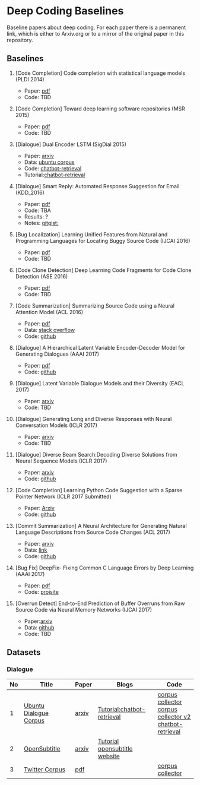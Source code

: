 # Deep Coding Baselines
Baseline papers about deep coding. For each paper there is a permanent link, which is either to Arxiv.org or to a mirror of the original paper in this repository.	


## Baselines
1. \[Code Completion\] Code completion with statistical language models (PLDI 2014) 
   * Paper: [pdf](http://www.srl.inf.ethz.ch/papers/pldi14-statistical.pdf)
   * Code: TBD
   
2. \[Code Completion\] Toward deep learning software repositories (MSR 2015)
   * Paper: [pdf](http://citeseerx.ist.psu.edu/viewdoc/download?doi=10.1.1.714.5031&rep=rep1&type=pdf)
   * Code: TBD
   
3. \[Dialogue\] Dual Encoder LSTM (SigDial 2015)
    * Paper: [arxiv](https://arxiv.org/abs/1506.08909)
    * Data: [ubuntu corpus](https://drive.google.com/open?id=0B_bZck-ksdkpVEtVc1R6Y01HMWM) 
    * Code: [chatbot-retrieval](https://github.com/dennybritz/chatbot-retrieval)
    * Tutorial:[chatbot-retrieval](http://www.wildml.com/2016/07/deep-learning-for-chatbots-2-retrieval-based-model-tensorflow/)
    
4. \[Dialogue\] Smart Reply: Automated Response Suggestion for Email (KDD_2016)
    * Paper: [pdf](https://github.com/DeepSE/DeepCodingBaselines/raw/master/papers/smart-reply.pdf)
    * Code: TBA
    * Results: ?
    * Notes: [gitgist:](https://gist.github.com/shagunsodhani/da411f15b71ed6a664f9d5ac46409b42)

5. \[Bug Localization\] Learning Unified Features from Natural and Programming Languages for Locating Buggy Source Code (IJCAI 2016)
    * Paper: [pdf](https://pdfs.semanticscholar.org/7848/5ab466e1a83e7965500cceab476b55d145c0.pdf)
    * Code: TBD  
    
6. \[Code Clone Detection\] Deep Learning Code Fragments for Code Clone Detection (ASE 2016)
    * Paper: [pdf](http://www.cs.wm.edu/~denys/pubs/ASE'16-DeepLearningClones.pdf)
    * Code: TBD
    
7. \[Code Summarization\] Summarizing Source Code using a Neural Attention Model (ACL 2016)
    * Paper: [pdf](https://www.aclweb.org/anthology/P/P16/P16-1195.pdf)
    * Data: [stack overflow](https://github.com/sriniiyer/codenn/tree/master/data/stackoverflow) 
    * Code: [github](https://github.com/sriniiyer/codenn)

8. \[Dialogue\] A Hierarchical Latent Variable Encoder-Decoder Model for Generating Dialogues (AAAI 2017)
    * Paper: [pdf](https://github.com/DeepSE/DeepCodingBaselines/raw/master/papers/!2017AAAI-A-Hierarchical-Latent-Variable-Encoder-Decoder-Model-for-Generating-Dialogues.pdf) 
    * Code: [github](https://github.com/julianser/hed-dlg-truncated) 

9. \[Dialogue\] Latent Variable Dialogue Models and their Diversity (EACL 2017) 
    * Paper: [arxiv](https://arxiv.org/abs/1702.05962)
    * Code: TBD

10. \[Dialogue\] Generating Long and Diverse Responses with Neural Conversation Models (ICLR 2017)
    * Paper: [arxiv](https://arxiv.org/abs/1701.03185)
    * Code: TBD

11. \[Dialogue\] Diverse Beam Search:Decoding Diverse Solutions from Neural Sequence Models (ICLR 2017)
    * Paper: [arxiv](https://arxiv.org/abs/1610.02424)
    * Code: [github](https://github.com/Cloud-CV/diverse-beam-search)

12. \[Code Completion\] Learning Python Code Suggestion with a Sparse Pointer Network (ICLR 2017 Submitted)
    * Paper: [Arxiv](https://arxiv.org/abs/1611.08307)
    * Code: [github](https://github.com/uclmr/pycodesuggest) 

13. \[Commit Summarization\] A Neural Architecture for Generating Natural Language Descriptions from Source Code Changes (ACL 2017)
    * Paper: [arxiv](https://arxiv.org/abs/1704.04856)
    * Data: [link](https://osf.io/67kyc/?view_only=ad588fe5d1a14dd795553fb4951b5bf9)
    * Code: [github](https://github.com/epochx/commitgen)
    
14. \[Bug Fix\] DeepFix- Fixing Common C Language Errors by Deep Learning (AAAI 2017)
    * Paper: [pdf](http://www.iisc-seal.net/publications/aaai17.pdf?attredirects=0&d=1)
    * Code: [projsite](http://www.iisc-seal.net/deepfix)
    
15. \[Overrun Detect\] End-to-End Prediction of Buffer Overruns from Raw Source Code via Neural Memory Networks (IJCAI 2017)
    * Paper:[arxiv](https://arxiv.org/pdf/1703.02458.pdf)
    * Data: [github](https://github.com/mjc92/buffer_overrun_memory_networks)
    * Code: TBD


## Datasets

### Dialogue
|No|Title|Paper|Blogs|Code|
|---|---|---|---|---|
|1|[Ubuntu Dialogue Corpus](https://drive.google.com/open?id=0B_bZck-ksdkpVEtVc1R6Y01HMWM)|[arxiv](https://arxiv.org/abs/1506.08909)|[Tutorial:chatbot-retrieval](http://www.wildml.com/2016/07/deep-learning-for-chatbots-2-retrieval-based-model-tensorflow/)|[corpus collector](https://github.com/npow/ubottu)<br/> [corpus collector v2](https://github.com/rkadlec/ubuntu-ranking-dataset-creator)<br/> [chatbot-retrieval](https://github.com/dennybritz/chatbot-retrieval)|
|2|[OpenSubtitle](https://s3.amazonaws.com/opennmt-trainingdata/opensub_qa_en.tgz)|[arxiv](https://arxiv.org/pdf/1506.05869v3.pdf) | [Tutorial](http://forum.opennmt.net/t/english-chatbot-model-with-opennmt/184)<br/> [opensubtitle website](http://opus.lingfil.uu.se/OpenSubtitles.php)||
|3|[Twitter Corpus](http://homes.cs.washington.edu/~aritter/twitter_chat/)| [pdf](http://www.aclweb.org/anthology/N10-1020)|  |[corpus collector](https://github.com/bwbaugh/twitter-corpus)|







